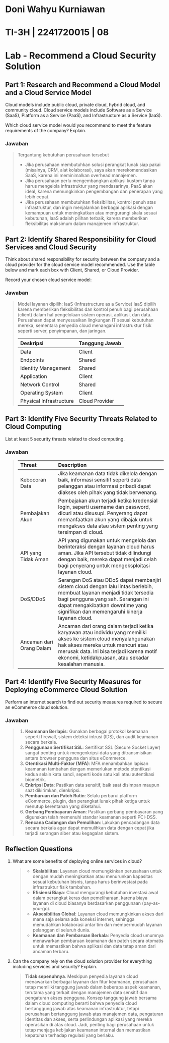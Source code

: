 # Doni Wahyu Kurniawan

# TI-3H | 2241720015 | 08

# Lab - Recommend a Cloud Security Solution

## Part 1: Research and Recommend a Cloud Model and a Cloud Service Model

Cloud models include public cloud, private cloud, hybrid cloud, and community cloud. Cloud service models include Software as a Service (SaaS), Platform as a Service (PaaS), and Infrastructure as a Service (IaaS).

Which cloud service model would you recommend to meet the feature requirements of the company? Explain.

### Jawaban

> Tergantung kebutuhan perusahaan tersebut
>
> * Jika perusahaan membutuhkan solusi perangkat lunak siap pakai (misalnya, CRM, alat kolaborasi), saya akan merekomendasikan SaaS, karena ini meminimalkan overhead manajemen.
> * Jika perusahaan perlu mengembangkan aplikasi kustom tanpa harus mengelola infrastruktur yang mendasarinya, PaaS akan ideal, karena memungkinkan pengembangan dan penerapan yang lebih cepat.
> * Jika perusahaan membutuhkan fleksibilitas, kontrol penuh atas infrastruktur, dan ingin menjalankan berbagai aplikasi dengan kemampuan untuk meningkatkan atau mengurangi skala sesuai kebutuhan, IaaS adalah pilihan terbaik, karena memberikan fleksibilitas maksimum dalam manajemen infrastruktur.

## Part 2: Identify Shared Responsibility for Cloud Services and Cloud Security

Think about shared responsibility for security between the company and a cloud provider for the cloud service model recommended. Use the table below and mark each box with Client, Shared, or Cloud Provider.

Record your chosen cloud service model:

### Jawaban

> Model layanan dipilih: IaaS (Infrastructure as a Service)
> IaaS dipilih karena memberikan fleksibilitas dan kontrol penuh bagi perusahaan (client) dalam hal pengelolaan sistem operasi, aplikasi, dan data. Perusahaan dapat menyesuaikan lingkungan IT sesuai kebutuhan mereka, sementara penyedia cloud menangani infrastruktur fisik seperti server, penyimpanan, dan jaringan.
>
> | Deskripsi | Tanggung Jawab |
> | :----------- | :--------- |
> | Data | Client |
> | Endpoints | Shared |
> | Identity Management | Shared |
> | Application | Client |
> | Network Control | Shared |
> | Operating System | Client |
> | Physical Infrastructure | Cloud Provider |

## Part 3: Identify Five Security Threats Related to Cloud Computing

List at least 5 security threats related to cloud computing.

### Jawaban

> | Threat | Description |
> | :----------- | :--------- |
> | Kebocoran Data | Jika keamanan data tidak dikelola dengan baik, informasi sensitif seperti data pelanggan atau informasi pribadi dapat diakses oleh pihak yang tidak berwenang. |
> | Pembajakan Akun | Pembajakan akun terjadi ketika kredensial login, seperti username dan password, dicuri atau disusupi. Penyerang dapat memanfaatkan akun yang dibajak untuk mengakses data atau sistem penting yang tersimpan di cloud. |
> | API yang Tidak Aman | API yang digunakan untuk mengelola dan berinteraksi dengan layanan cloud harus aman. Jika API tersebut tidak dilindungi dengan baik, mereka dapat menjadi celah bagi penyerang untuk mengeksploitasi layanan cloud. |
> | DoS/DDoS | Serangan DoS atau DDoS dapat membanjiri sistem cloud dengan lalu lintas berlebih, membuat layanan menjadi tidak tersedia bagi pengguna yang sah. Serangan ini dapat mengakibatkan downtime yang signifikan dan memengaruhi kinerja layanan cloud. |
> | Ancaman dari Orang Dalam | Ancaman dari orang dalam terjadi ketika karyawan atau individu yang memiliki akses ke sistem cloud menyalahgunakan hak akses mereka untuk mencuri atau merusak data. Ini bisa terjadi karena motif ekonomi, ketidakpuasan, atau sekadar kesalahan manusia. |

## Part 4: Identify Five Security Measures for Deploying eCommerce Cloud Solution

Perform an internet search to find out security measures required to secure an eCommerce cloud solution.

### Jawaban

> 1. **Keamanan Berlapis**: Gunakan berbagai protokol keamanan seperti firewall, sistem deteksi intrusi (IDS), dan audit keamanan secara berkala.
> 2. **Penggunaan Sertifikat SSL**: Sertifikat SSL (Secure Socket Layer) sangat penting untuk mengenkripsi data yang ditransmisikan antara browser pengguna dan situs eCommerce.
> 3. **Otentikasi Multi-Faktor (MFA)**: MFA menambahkan lapisan keamanan tambahan dengan memerlukan metode otentikasi kedua selain kata sandi, seperti kode satu kali atau autentikasi biometrik.
> 4. **Enkripsi Data**: Pastikan data sensitif, baik saat disimpan maupun saat dikirimkan, dienkripsi.
> 5. **Pembaruan dan Patch Rutin**: Selalu perbarui platform eCommerce, plugin, dan perangkat lunak pihak ketiga untuk menutup kerentanan yang diketahui.
> 6. **Gerbang Pembayaran Aman**: Pastikan gerbang pembayaran yang digunakan telah memenuhi standar keamanan seperti PCI-DSS.
> 7. **Rencana Cadangan dan Pemulihan**: Lakukan pencadangan data secara berkala agar dapat memulihkan data dengan cepat jika terjadi serangan siber atau kegagalan sistem.

## Reflection Questions

1. What are some benefits of deploying online services in cloud?

    > * **Skalabilitas**: Layanan cloud memungkinkan perusahaan untuk dengan mudah meningkatkan atau menurunkan kapasitas sesuai kebutuhan bisnis, tanpa harus berinvestasi pada infrastruktur fisik tambahan.
    > * **Efisiensi Biaya**: Cloud mengurangi kebutuhan investasi awal dalam perangkat keras dan pemeliharaan, karena biaya layanan di cloud biasanya berdasarkan penggunaan (pay-as-you-go).
    > * **Aksesibilitas Global**: Layanan cloud memungkinkan akses dari mana saja selama ada koneksi internet, sehingga memudahkan kolaborasi antar tim dan mempermudah layanan pelanggan di seluruh dunia.
    > * **Keamanan dan Pembaruan Berkala**: Penyedia cloud umumnya menawarkan pembaruan keamanan dan patch secara otomatis untuk memastikan bahwa aplikasi dan data tetap aman dari ancaman terbaru.

2. Can the company rely on the cloud solution provider for everything including services and security? Explain.

    > **Tidak sepenuhnya**. Meskipun penyedia layanan cloud menawarkan berbagai layanan dan fitur keamanan, perusahaan tetap memiliki tanggung jawab dalam beberapa aspek keamanan, terutama yang terkait dengan manajemen data sensitif dan pengaturan akses pengguna. Konsep tanggung jawab bersama dalam cloud computing berarti bahwa penyedia cloud bertanggung jawab atas keamanan infrastruktur, tetapi perusahaan bertanggung jawab atas manajemen data, pengaturan identitas dan akses, serta perlindungan aplikasi yang mereka operasikan di atas cloud​. Jadi, penting bagi perusahaan untuk tetap menjaga kebijakan keamanan internal dan memastikan kepatuhan terhadap regulasi yang berlaku.
